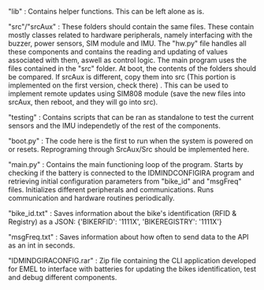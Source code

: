  "lib" : Contains helper functions. This can be left alone as is.

 "src"/"srcAux" : These folders should contain the same files. These contain mostly classes related to hardware peripherals, namely interfacing with the buzzer, power sensors, SIM module and IMU. The "hw.py" file handles all these components and contains the reading and updating of values associated with them, aswell as control logic. 
		   The main program uses the files contained in the "src" folder. At boot, the contents of the folders should be compared. If srcAux is different, copy them into src (This portion is implemented on the first version, check there) . This can be used to implement remote updates using SIM808 module (save the new files into srcAux, then reboot, and they will go into src).

 "testing" : Contains scripts that can be ran as standalone to test the current sensors and the IMU independetly of the rest of the components. 

 "boot.py" : The code here is the first to run when the system is powered on or resets. Reprograming through SrcAux/Src should be implemented here. 

 "main.py" : Contains the main functioning loop of the program. Starts by checking if the battery is connected to the IDMINDCONFIGIRA program and retrieving initial configuration parameters from "bike_id" and "msgFreq" files.
              Initializes different peripherals and communications. Runs communication and hardware routines periodically.

 "bike_id.txt" : Saves information about the bike's identification (RFID & Registry) as a JSON: {'BIKERFID': '1111X', 'BIKEREGISTRY': '1111X'}

 "msgFreq.txt" : Saves information about how often to send data to the API as an int in seconds.

"IDMINDGIRACONFIG.rar" : Zip file containing the CLI application developed for EMEL to interface with batteries for updating the bikes identification, test and debug different components.
